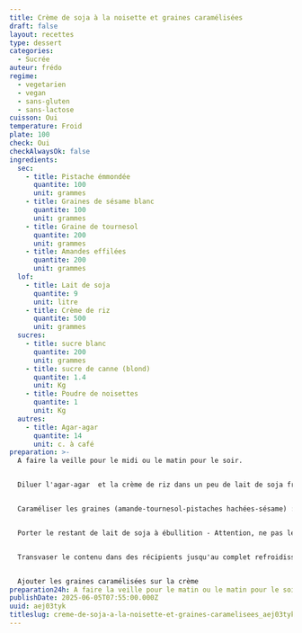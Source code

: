 ```yaml
---
title: Crème de soja à la noisette et graines caramélisées
draft: false
layout: recettes
type: dessert
categories:
  - Sucrée
auteur: frédo
regime:
  - vegetarien
  - vegan
  - sans-gluten
  - sans-lactose
cuisson: Oui
temperature: Froid
plate: 100
check: Oui
checkAlwaysOk: false
ingredients:
  sec:
    - title: Pistache émmondée
      quantite: 100
      unit: grammes
    - title: Graines de sésame blanc
      quantite: 100
      unit: grammes
    - title: Graine de tournesol
      quantite: 200
      unit: grammes
    - title: Amandes effilées
      quantite: 200
      unit: grammes
  lof:
    - title: Lait de soja
      quantite: 9
      unit: litre
    - title: Crème de riz
      quantite: 500
      unit: grammes
  sucres:
    - title: sucre blanc
      quantite: 200
      unit: grammes
    - title: sucre de canne (blond)
      quantite: 1.4
      unit: Kg
    - title: Poudre de noisettes
      quantite: 1
      unit: Kg
  autres:
    - title: Agar-agar
      quantite: 14
      unit: c. à café
preparation: >-
  A faire la veille pour le midi ou le matin pour le soir.


  Diluer l'agar-agar  et la crème de riz dans un peu de lait de soja froid. Réserver.


  Caraméliser les graines (amande-tournesol-pistaches hachées-sésame) : les griller à sec. Quand elles commencent à dorer et qu'elles sont bien chaudes les saupoudrer de sucre blanc sans cesser de remuer ce qui va les caraméliser. Procéder en plusieurs fois, quand il y a trop de masse ça ne fonctionne pas. Réserver.


  Porter le restant de lait de soja à ébullition - Attention, ne pas le quitter et remuer sans cesse, ça peut très vite attacher. A l'approche de l'ébullition ajouter la poudre de noisette puis le sucre blond et enfin l'agar-agar et la crème de riz dilués. Cuire alors au moins 2 minutes au bouillon.


  Transvaser le contenu dans des récipients jusqu'au complet refroidissement. Stocker filmé au froid jusqu'au lendemain. La crème va prendre. S'il s'avère qu'elle est trop compacte, la passer au mixeur avant de portionner en verrines ou autres contenants.


  Ajouter les graines caramélisées sur la crème
preparation24h: A faire la veille pour le matin ou le matin pour le soir
publishDate: 2025-06-05T07:55:00.000Z
uuid: aej03tyk
titleslug: creme-de-soja-a-la-noisette-et-graines-caramelisees_aej03tyk
---
```


